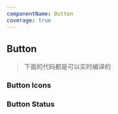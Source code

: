 ```yaml
---
componentName: Button
coverage: true
---
```


## Button

> 下面的代码都是可以实时编译的

<LiveEditor sourceCodePath="./example/index.jsx"></LiveEditor>

<LiveEditorMobile sourceCodePath="./example/index.jsx"></LiveEditorMobile>

### Button Icons

<LiveEditor sourceCodePath="./example/button-icons.jsx"></LiveEditor>

### Button Status

<LiveEditor sourceCodePath="./example/button-status.jsx"></LiveEditor>

<ApiTable path="./example/types.tsx"></ApiTable>
